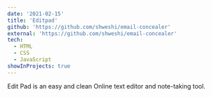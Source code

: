 ```yaml
---
date: '2021-02-15'
title: 'Editpad'
github: 'https://github.com/shweshi/email-concealer'
external: 'https://github.com/shweshi/email-concealer'
tech:
  - HTML
  - CSS
  - JavaScript
showInProjects: true
---
```


Edit Pad is an easy and clean Online text editor and note-taking tool.
